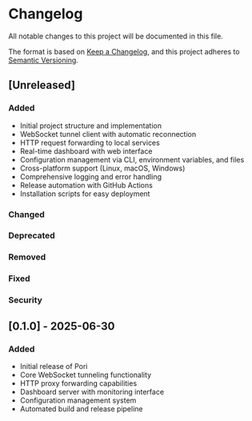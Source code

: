 # Changelog

All notable changes to this project will be documented in this file.

The format is based on [Keep a Changelog](https://keepachangelog.com/en/1.0.0/),
and this project adheres to [Semantic Versioning](https://semver.org/spec/v2.0.0.html).

## [Unreleased]

### Added

- Initial project structure and implementation
- WebSocket tunnel client with automatic reconnection
- HTTP request forwarding to local services
- Real-time dashboard with web interface
- Configuration management via CLI, environment variables, and files
- Cross-platform support (Linux, macOS, Windows)
- Comprehensive logging and error handling
- Release automation with GitHub Actions
- Installation scripts for easy deployment

### Changed

### Deprecated

### Removed

### Fixed

### Security

## [0.1.0] - 2025-06-30

### Added

- Initial release of Pori
- Core WebSocket tunneling functionality
- HTTP proxy forwarding capabilities
- Dashboard server with monitoring interface
- Configuration management system
- Automated build and release pipeline

